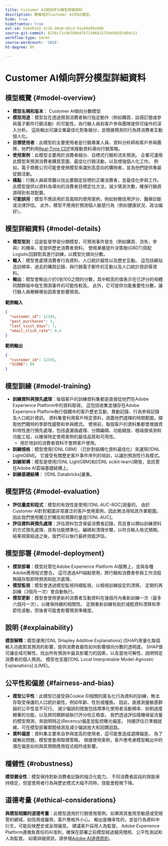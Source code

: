```yaml
---
title: Customer AI傾向評分模型詳細資料
description: 瞭解用於Customer AI的AI模型。
hide: true
hidefromtoc: true
exl-id: b2eeb1d2-3c2b-40a0-b5cd-91e99d99a906
source-git-commit: 8230c71c9b7896dfb71506632754d48583d0dc21
workflow-type: tm+mt
source-wordcount: '1016'
ht-degree: 0%

---
```


# Customer AI傾向評分模型詳細資料

## 模型概覽 {#model-overview}

* **模型名稱和版本**： Customer AI傾向分數模型
* **模型用途**：模型旨在透過預測消費者執行指定動作（例如購買、註冊訂閱或參與電子郵件行銷活動）的可能性，為行銷人員和客戶參與團隊提供可操作的深入分析。 這些輸出可讓企業最佳化對象細分，並根據預測的行為將消費者互動個人化。
* **目標使用者**：此模型的主要使用者是行銷專業人員、資料分析師和客戶參與團隊，他們利用[Real-Time CDP](../../../rtcdp/home.md)來推動資料導向行銷策略。
* **使用案例**：此模型主要用於消費者細分、目標式行銷和流失預測。 企業可運用此模型來預測消費者購買意圖、最佳化行銷活動，以及增強個人化工作。 例如，電子商務公司可能會使用模型來識別高意向的購物者，並為他們提供專屬促銷活動。
* **痛點**：行銷人員經常難以找出要鎖定目標的正確消費者，並最佳化參與工作。 此模型提供以資料為導向的消費者目標定位方法，減少猜測次數，確保行銷資源得到有效配置。
* **可能誤用**：模型不應該用於高風險的使用案例，例如財務信用評分、醫療診斷或法律評估。 此外，模型不應用於預測個人敏感行為（例如健康狀況、政治偏好）。

## 模型詳細資料 {#model-details}

* **模型型別**：這是監督學習分類模型，可預測事件發生（例如購買、流失、參與）的機率，並提供歷史消費者資料。 使用漸層提升決策樹(GBDT)搭配Logistic回歸對其進行訓練，以模型化傾向分數。
* **輸入**：模型會處理消費者行為資料、人口統計屬性以及歷史互動。 這包括網站造訪頻率、過去的購買記錄、與行銷電子郵件的互動以及人口統計資訊等資料。
* **輸出**：模型會輸出介於0到100之間的分數，其中較高的值表示在已評分的母體同類群組中發生預測事件的可能性較高。 此外，它可提供功能重要性分數，讓行銷人員瞭解哪些因素會影響預測。

**範例輸入**

```json
{ 
  "customer_id": 12345, 
  "past_purchases": 3, 
  "last_visit_days": 7,
  "email_click_rate": 0.4 
}
```

**範例輸出**

```json
{ 
  "customer_id": 12345,
  "SCORE": 89 
}
```

## 模型訓練 {#model-training}

* **訓練資料與預先處理**：每個客戶的訓練資料集都是直接從他們在Adobe Experience Platform中的資料取得。 這包括收集並儲存在Adobe Experience Platform執行個體中的客戶歷史互動、異動記錄、行為參與記錄及人口統計資訊。 資料集會利用客戶特定資料，涵蓋他們選擇的時間範圍，擷取他們獨特的季節性趨勢和參與模式。 使用前，每個客戶的資料集都會根據資料特性進行預先處理，包括遺漏值處理、分類編碼、功能縮放、極端值偵測和功能工程，以確保特定使用案例的最佳品質和可用性。
   * 用於培訓的消費者資料不會跨客戶使用。
* **訓練規格**：模型使用[!DNL GBM] （已針對結構化資料最佳化）來運用[!DNL LightGBM]。 它接受有關歷史客戶事件序列的培訓，以識別預測性行為模式。
* **訓練架構**：模型是使用[!DNL LightGBM]和[!DNL scikit-learn]開發，並託管在Adobe AI雲端基礎結構上。
* **訓練基礎結構**： [!DNL Databricks]叢集。

## 模型評估 {#model-evaluation}

* **評估量度和程式**：模型的有效性是使用[!DNL AUC-ROC]測量的。 由於Customer AI針對範圍非常廣泛的客戶使用案例，因此無法得知其作業範圍。 因此我們使用獨立於觸及和預算的量度[!DNL AUC]。
* **評估資料與預先處理**：評估資料包含保留消費者記錄，而且會以類似訓練資料的方式預先處理，具有功能標準化、編碼和清理步驟，以符合輸入格式預期。 結果視窗經過之後，我們可以執行最終效能評估。

## 模型部署 {#model-deployment}

* **模型部署**：模型託管在Adobe Experience Platform AI服務上，並與各種Adobe應用程式整合。 這可透過API端點使用，跨行銷和消費者參與工作流程無縫存取即時預測和批次處理。
* **模型監視**：模型會透過模型監視持續監視，以檢視訓練設定的漂移。 定期的再訓練（3個月一次）會自動執行。
* **模型更新**：模型會使用更新的消費者互動資料在幾個月內重新訓練一次（最多六個月一次），以確保持續的相關性。 定期重新訓練有助於減輕資料漂移和季節性波動，而後者可能會影響預測準確度。

## 說明 {#explainability}

**模型解釋**：模型運用[!DNL SHapley Additive Explanations] (SHAP)來量化每個輸入功能對其預測的影響，提供消費者屬性如何影響傾向分數的透明度。 SHAP值可讓全域可解性，找出所有預測中最具影響力的因素，以及當地可解性，說明特定消費者的個人預測。 模型也支援[!DNL Local Interpretable Model-Agnostic Explanations] (LIME)。

## 公平性和偏差 {#fairness-and-bias}

* **模型公平性**：此模型已接受與Cookie ID相關的匿名化行為資料的訓練，無法存取受保護的人口統計屬性，例如年齡、性別或種族。 因此，直接測量敏感群組的公平性並不可行。 減少偏誤的措施包括標準化使用者活動頻率、抑制過度顯著的功能，以及跨同類群組執行評分校正檢查。 我們透過評估隨機保留流量的模型預測，來說明時近(Recency)偏差並監控曝光偏差。 持續評估已準備就緒，可在模型部署期間偵測及減少偏誤放大和回饋迴路。
* **資料偏差**：資料集主要來自參與度高的使用者，這可能會造成選擇偏差。 為了緩解此問題，模型會套用取樣策略。 根據使用案例，客戶應考慮模型輸出中的潛在偏差如何與其預期應用程式相符或影響。

## 穩健性 {#robustness}

**模型健全性**：模型保持對新消費者記錄的強泛化能力。 不同消費者區段的效能保持穩定，但當使用者行為與歷史模式大幅不同時，效能會輕微下降。

## 道德考量 {#ethical-considerations}

**與模型相關的道德考量**：此模型適用於行銷使用案例，如果將其套用至敏感或受規管的網域，如信用或僱用，客戶應格外小心。 輸出是機率性的，並從行為資料中衍生，可能反映歷史或呈現偏見。 建議客戶採用人為監督。 Adobe Experience Platform遵循負責任的AI准則，確保在部署之前模型經過偏見稽核、公平性測試和人為監督。 如需詳細資訊，請參閱[Adobe AI道德原則](https://www.adobe.com/content/dam/cc/en/ai-ethics/pdfs/Adobe-AI-Ethics-Principles.pdf?msockid=0d85c8269eb36f0801d0ddb49fd16ebc)。